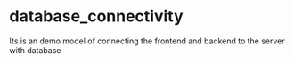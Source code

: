 # database_connectivity
Its is an demo model of connecting the frontend and backend to the server with database
